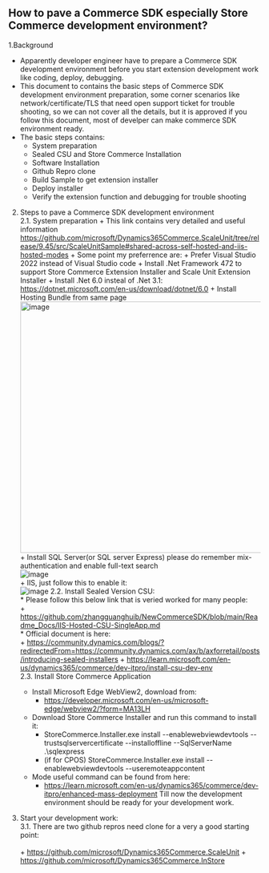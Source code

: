## How to pave a Commerce SDK especially Store Commerce development environment?

1.Background<br/>
   * Apparently developer engineer have to prepare a Commerce SDK development environment before you start extension development work like coding,  deploy, debugging.
   * This document to contains the basic steps of Commerce SDK development environment preparation, some corner scenarios like network/certificate/TLS that need open support ticket for trouble shooting,  so we can not cover all the details, but it is approved if you follow this document, most of develper can make commerce SDK  environment ready.
   * The basic steps contains:
       + System preparation
       + Sealed CSU  and Store Commerce Installation
       + Software Installation
       + Github Repro clone
       + Build Sample to get extension installer
       + Deploy installer
       + Verify the extension function and debugging for trouble shooting

2. Steps to pave a Commerce SDK development environment<br/>
   2.1. System preparation
       + This link contains very detailed and useful information https://github.com/microsoft/Dynamics365Commerce.ScaleUnit/tree/release/9.45/src/ScaleUnitSample#shared-across-self-hosted-and-iis-hosted-modes
       + Some point my preferrence are:
           + Prefer Visual Studio 2022  instead of Visual Studio code
           + Install .Net Framework 472 to support Store Commerce Extension  Installer and Scale Unit Extension Installer
           + Install .Net 6.0 insteal of .Net 3.1:  https://dotnet.microsoft.com/en-us/download/dotnet/6.0
           + Install Hosting Bundle from same page<br/>
           <img width="502" alt="image" src="https://github.com/zhangguanghuib/NewCommerceSDK/assets/14832260/7540e0d1-280c-4875-ba9a-ad0777f57128"><br/>
           + Install SQL Server(or SQL server Express) please do remember mix-authentication and enable full-text search<br/>
               ![image](https://github.com/zhangguanghuib/NewCommerceSDK/assets/14832260/f1094e7b-5238-4305-b2ae-72b75112bef3)<br/>
           + IIS, just follow this to enable it:<br/>
             ![image](https://github.com/zhangguanghuib/NewCommerceSDK/assets/14832260/37f38d6e-6ad1-459b-89d0-fc45f79d11cd)
2.2. Install Sealed Version CSU:<br/>
       * Please follow this below link that is veried worked for many people: <br/>
           + https://github.com/zhangguanghuib/NewCommerceSDK/blob/main/Readme_Docs/IIS-Hosted-CSU-SingleApp.md <br/>
       * Official document is here:<br/>
           + https://community.dynamics.com/blogs/?redirectedFrom=https://community.dynamics.com/ax/b/axforretail/posts/introducing-sealed-installers
           + https://learn.microsoft.com/en-us/dynamics365/commerce/dev-itpro/install-csu-dev-env <br/>
2.3. Install Store Commerce Application<br/>
      * Install Microsoft Edge WebView2, download from:
          + https://developer.microsoft.com/en-us/microsoft-edge/webview2/?form=MA13LH
      * Download Store Commerce Installer and run this command to install it:
          + StoreCommerce.Installer.exe install --enablewebviewdevtools --trustsqlservercertificate --installoffline --SqlServerName .\sqlexpress
          + (if for CPOS) StoreCommerce.Installer.exe install --enablewebviewdevtools --useremoteappcontent
      * Mode useful command can be found from here:
          + https://learn.microsoft.com/en-us/dynamics365/commerce/dev-itpro/enhanced-mass-deployment
      Till now the development environment should be ready for your development work.    <br/>

3. Start your development work:<br/>
    3.1. There are two github repros need clone for a very a good starting point:<br/>      
        + https://github.com/microsoft/Dynamics365Commerce.ScaleUnit
        + https://github.com/microsoft/Dynamics365Commerce.InStore
        
